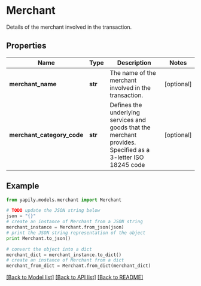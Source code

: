 # Merchant

Details of the merchant involved in the transaction.

## Properties
Name | Type | Description | Notes
------------ | ------------- | ------------- | -------------
**merchant_name** | **str** | The name of the merchant involved in the transaction. | [optional] 
**merchant_category_code** | **str** | Defines the underlying services and goods that the merchant provides. Specified as a 3-letter ISO 18245 code  | [optional] 

## Example

```python
from yapily.models.merchant import Merchant

# TODO update the JSON string below
json = "{}"
# create an instance of Merchant from a JSON string
merchant_instance = Merchant.from_json(json)
# print the JSON string representation of the object
print Merchant.to_json()

# convert the object into a dict
merchant_dict = merchant_instance.to_dict()
# create an instance of Merchant from a dict
merchant_from_dict = Merchant.from_dict(merchant_dict)
```
[[Back to Model list]](../README.md#documentation-for-models) [[Back to API list]](../README.md#documentation-for-api-endpoints) [[Back to README]](../README.md)


